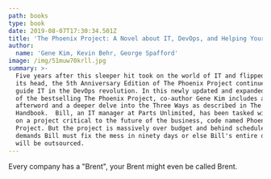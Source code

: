 ```yaml
---
path: books
type: book
date: 2019-08-07T17:30:34.501Z
title: 'The Phoenix Project: A Novel about IT, DevOps, and Helping Your Business Win'
author:
  name: 'Gene Kim, Kevin Behr, George Spafford'
image: /img/51muw70krll.jpg
summary: >-
  Five years after this sleeper hit took on the world of IT and flipped it on
  its head, the 5th Anniversary Edition of The Phoenix Project continues to
  guide IT in the DevOps revolution. In this newly updated and expanded edition
  of the bestselling The Phoenix Project, co-author Gene Kim includes a new
  afterword and a deeper delve into the Three Ways as described in The DevOps
  Handbook.  Bill, an IT manager at Parts Unlimited, has been tasked with taking
  on a project critical to the future of the business, code named Phoenix
  Project. But the project is massively over budget and behind schedule. The CEO
  demands Bill must fix the mess in ninety days or else Bill's entire department
  will be outsourced.
---
```

Every company has a "Brent", your Brent might even be called Brent.
